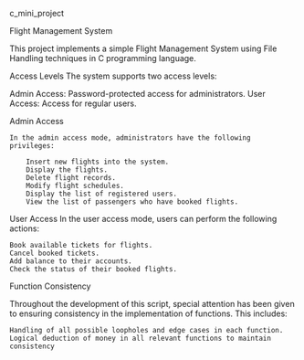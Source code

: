 c_mini_project

Flight Management System

This project implements a simple Flight Management System using File Handling techniques in C programming language.

Access Levels
The system supports two access levels:

Admin Access: Password-protected access for administrators.
User Access: Access for regular users.


Admin Access
    
    In the admin access mode, administrators have the following privileges:

        Insert new flights into the system.
        Display the flights.
        Delete flight records.
        Modify flight schedules.
        Display the list of registered users.
        View the list of passengers who have booked flights.

User Access
    In the user access mode, users can perform the following actions:

    Book available tickets for flights.
    Cancel booked tickets.
    Add balance to their accounts.
    Check the status of their booked flights.

Function Consistency

Throughout the development of this script, special attention has been given to ensuring consistency in the implementation of functions. This includes:

    Handling of all possible loopholes and edge cases in each function.
    Logical deduction of money in all relevant functions to maintain consistency

